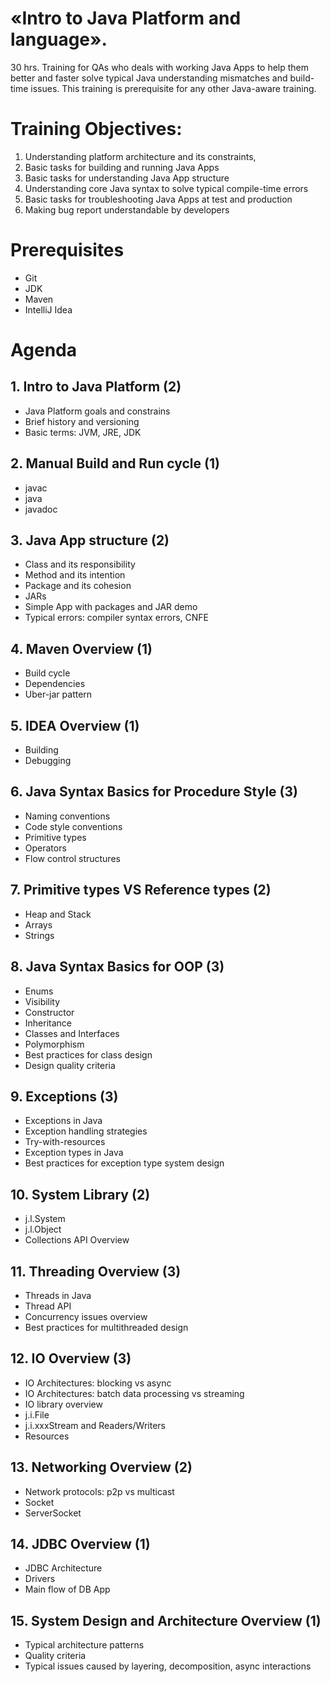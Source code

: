 # «Intro to Java Platform and language».
30 hrs.
Training for QAs who deals with working Java Apps to help them better and faster solve typical Java understanding mismatches and build-time issues.
This training is prerequisite for any other Java-aware training.

# Training Objectives:
1.	Understanding platform architecture and its constraints,
2.	Basic tasks for building and running Java Apps
3.	Basic tasks for understanding Java App structure
4.	Understanding core Java syntax to solve typical compile-time errors
5.	Basic tasks for troubleshooting Java Apps at test and production
6.	Making bug report understandable by developers

# Prerequisites
- Git
- JDK
- Maven
- IntelliJ Idea

# Agenda
## 1.	Intro to Java Platform (2)
- Java Platform goals and constrains
- Brief history and versioning
- Basic terms: JVM, JRE, JDK

## 2.	Manual Build and Run cycle (1)
- javac
- java
- javadoc

## 3.	Java App structure (2)
- Class and its responsibility
- Method and its intention
- Package and its cohesion
- JARs
- Simple App with packages and JAR demo
- Typical errors: compiler syntax errors, CNFE

## 4.	Maven Overview (1)
- Build cycle
- Dependencies
- Uber-jar pattern

## 5.	IDEA Overview (1)
- Building
- Debugging

## 6.	Java Syntax Basics for Procedure Style (3)
- Naming conventions
- Code style conventions
- Primitive types
- Operators
- Flow control structures

## 7.	Primitive types VS Reference types (2)
- Heap and Stack
- Arrays
- Strings

## 8.	Java Syntax Basics for OOP (3)
- Enums
- Visibility
- Constructor
- Inheritance
- Classes and Interfaces
- Polymorphism
- Best practices for class design
- Design quality criteria

## 9.	Exceptions (3)
- Exceptions in Java
- Exception handling strategies
- Try-with-resources
- Exception types in Java
- Best practices for exception type system design

## 10.	System Library (2)
- j.l.System
- j.l.Object
- Collections API Overview

## 11.	Threading Overview (3)
- Threads in Java
- Thread API
- Concurrency issues overview
- Best practices for multithreaded design

## 12.	IO Overview (3)
- IO Architectures: blocking vs async
- IO Architectures: batch data processing vs streaming
- IO library overview
- j.i.File
- j.i.xxxStream and Readers/Writers
- Resources

## 13.	Networking Overview (2)
- Network protocols: p2p vs multicast
- Socket
- ServerSocket

## 14.	JDBC Overview (1)
- JDBC Architecture
- Drivers
- Main flow of DB App

## 15.	System Design and Architecture Overview (1)
- Typical architecture patterns
- Quality criteria
- Typical issues caused by layering, decomposition, async interactions

